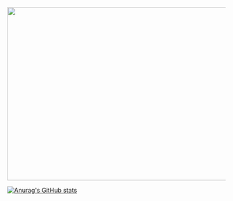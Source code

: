 <img src="https://media.giphy.com/media/Nx0rz3jtxtEre/giphy.gif"  width="1000" height="400">




[![Anurag's GitHub stats](https://github-readme-stats.vercel.app/api?username=albonec)](https://github.com/anuraghazra/github-readme-stats)
